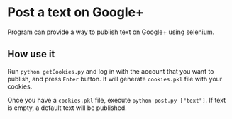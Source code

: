 # Post a text on Google+
Program can provide a way to publish text on Google+ using selenium.

## How use it

Run `python getCookies.py` and log in with the account that you want to publish, and press `Enter` button. It will
generate `cookies.pkl` file with your cookies.

Once you have a `cookies.pkl` file, execute `python post.py ["text"]`. If text is empty, a default text will be published.
